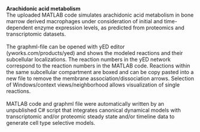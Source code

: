 <b>Arachidonic acid metabolism</b><br>
The uploaded MATLAB code simulates arachidonic acid metabolism in bone marrow derived macrophages under consideration of initial and time-dependent enzyme expression levels, as predicted from proteomics and transcriptomic datasets.<br>
<br>
The graphml-file can be opened with yED editor (yworks.com/products/yed) and shows the modeled reactions and their subcellular localizations. The reaction numbers in the yED network correspond to the reaction numbers in the MATLAB code. Reactions within the same subcellular compartment are boxed and can be copy pasted into a new file to remove the membrane association/dissociation arrows. Selection of Windows/context views/neighborhood allows visualization of single reactions.<br>
<br>
MATLAB code and graphml file were automatically written by an unpublished C# script that integrates canonical dynamical models with transcriptomic and/or proteomic steady state and/or timeline data to generate cell type selective models.<br>
